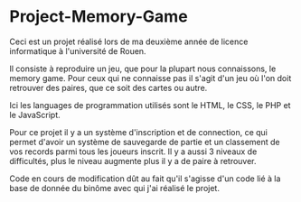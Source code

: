 # Project-Memory-Game

Ceci est un projet réalisé lors de ma deuxième année de licence informatique à l'université de Rouen.

Il consiste à reproduire un jeu, que pour la plupart nous connaissons, le memory game.
Pour ceux qui ne connaisse pas il s'agit d'un jeu où l'on doit retrouver des paires, que ce soit des cartes ou autre.

Ici les languages de programmation utilisés sont le HTML, le CSS, le PHP et le JavaScript.

Pour ce projet il y a un système d'inscription et de connection, ce qui permet d'avoir un système de sauvegarde de partie et un classement
de vos records parmi tous les joueurs inscrit. Il y a aussi 3 niveaux de difficultés, plus le niveau augmente plus il y a de paire 
à retrouver.

Code en cours de modification dût au fait qu'il s'agisse d'un code lié à la base de donnée du binôme avec qui j'ai réalisé le projet.

